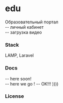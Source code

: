 # edu
Образовательный портал   
-- личный кабинет  
-- загрузка видео       

### Stack
LAMP, Laravel

### Docs  
-- here soon!  
-- here we go !
-- OK!!! ))))



### License
